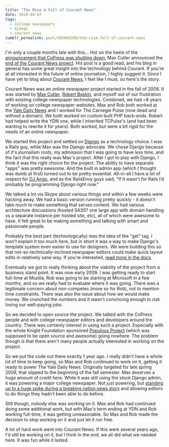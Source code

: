 ```yaml
---
title: "The Rise & Fall of Courant News"
date: 2010-04-07
tags:
  - college newspapers
  - django
  - courant news
tumblr_permalink: post/505069286/the-rise-fall-of-courant-news
---
```


I'm only a couple months late with this... Hot on the heels of the [announcement that CoPress was shutting down](http://www.copress.org/2010/02/16/copress-is-closing-down-operations/), Max Cutler announced the [end of the Courant News project](http://www.maxcutler.com/2010/02/21/courant-no-longer). His post is a good read, and his blog in general has some great insight into the technology behind Courant. If you're at all interested in the future of online journalism, I highly suggest it. Since I have yet to blog about [Courant News](http://www.courantnews.com/), I feel like I must, so here's the story.

Courant News was an online newspaper project started in the fall of 2008. It was started by [Max Cutler](http://www.maxcutler.com/), [Robert Baskin](http://rsbaskin.com/), and myself out of our frustration with existing college newspaper technologies. Combined, we had ~8 years of working on college newspaper websites. Max and Rob both worked at the [Yale Daily News](http://www.yaledailynews.com/) and I worked for The Carnegie Pulse (now dead and without a domain). We both worked on custom built PHP back-ends. Robert had helped write the YDN one, while I inherited TCPulse's (and had been wanting to rewrite it for years). Both worked, but were a bit rigid for the needs of an online newspaper.

We started this project and settled on [Django](http://www.djangoproject.com/) as a technology choice. I was a Rails guy, while Max was the Django advocate. We chose Django because of it's journalism roots, my admission that I was going to have less time, and the fact that this really was Max's project. After I got to play with Django, I think it was the right choice for the project. The ability to have separate "apps" was pretty awesome. And the built in admin app (which I thought was dumb at first) turned out to be pretty essential. All-in-all I have a lot of respect for [DJ Ango](http://www.youtube.com/watch?v=PLUS00QrYWw), and as the RailsEnvy guys said, "If it wasn’t for Rails I’d probably be programming Django right now."

We talked a lot via Skype about various things and within a few weeks were hacking away. We had a basic version running pretty quickly - it doesn't take much to make something that serves content. We had various architecture discussions (hosted SASS? one large app with domain handling vs a separate instance per hosted site, etc), all of which were awesome to have. It felt great to be making something and talking with smart and passionate people.

Probably the best part (technologically) was the idea of the "get" tag. I won't explain it too much here, but in short it was a way to make Django's template system even easier to use for designers. We were building this so that not-so-technically-inclined newspaper editors could make quick layout edits in relatively sane way. If you're interested, [read more in the docs](http://docs.courantnews.com/ref/core/gettag.html).

Eventually we got to really thinking about the viability of the project from a business stand point. It was now early 2009. I was getting ready to start full-time at Mozilla, Rob was going to be starting at Microsoft in a few months, and so we really had to evaluate where it was going. There was a legitimate concern about non-competes (more so for Rob), not to mention time constraints. There was also the issue about how we would make money. We crunched the numbers and it wasn't convincing enough to risk losing our well-paying jobs.

So we decided to open source the project. We talked with the CoPress people and with college newspaper editors and developers around the country. There was certainly interest in using such a project. Especially with the whole Knight Foundation sponsored [Populous Project](http://www.populousproject.com/) (which was supposed to be open source and awesome) going nowhere. The problem though is that there aren't many people actually interested in working on the project.

So we put the code out there exactly 1 year ago. I really didn't have a whole lot of time to keep going, so Max and Rob continued to work on it, getting it ready to power The Yale Daily News. Originally targeted for late spring 2009, that slipped to the beginning of the fall semester. Max deserves a huge amount of credit here. While it was still using the stock Django admin, it was powering a major college newspaper. Not just powering, but [standing up to a huge spike during a breaking nation news story](http://www.maxcutler.com/2009/09/23/keeping-courant-with-annie-le-coverage) and allowing editors to do things they hadn't been able to do before.

Still though, nobody else was working on it. Max and Rob had continued doing some additional work, but with Max's term ending at YDN and Rob working full-time, it was getting unreasonable. So Max and Rob made the decision to stop working on it and just let it run free.

A lot of hard work went into Courant News. If this were several years ago, I'd still be working on it, but I think in the end, we all did what we needed here. It was fun while it lasted.
